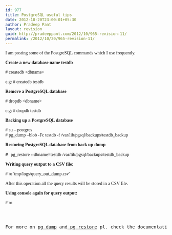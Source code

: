 ```yaml
---
id: 977
title: PostgreSQL useful tips
date: 2012-10-20T23:00:01+05:30
author: Pradeep Pant
layout: revision
guid: http://pradeeppant.com/2012/10/965-revision-11/
permalink: /2012/10/20/965-revision-11/
---
```

<span style="font-family: Verdana;">I am posting some of the PostgreSQL commands which I use frequently.</span>

**<span style="font-family: Verdana;">Create</span><span style="font-family: Verdana;"> a new database name testdb</span>**

<div>
  <pre xml:space="preserve"><span style="font-family: Verdana;"># createdb &lt;dbname&gt;</span></pre>
  
  <pre xml:space="preserve"><span style="font-family: Verdana;">e.g: </span><span style="font-family: Verdana;"># createdb testdb</span></pre>
  
  <pre xml:space="preserve"><strong><span style="font-family: Verdana;">Remove a PostgreSQL database</span></strong></pre>
  
  <pre xml:space="preserve"><span style="font-family: Verdana;"># dropdb &lt;dbname&gt;</span></pre>
  
  <pre xml:space="preserve"><span style="font-family: Verdana;">e.g: </span><span style="font-family: Verdana;"># dropdb testdb</span></pre>
  
  <pre xml:space="preserve"><strong><span style="font-family: Verdana;">Backing up a PostgreSQL database</span></strong></pre>
  
  <div>
    <span style="font-family: Verdana;"># su &#8211; postgres</span>
  </div>
  
  <div>
    <span style="font-family: Verdana;"># pg_dump &#8211;blob -Fc testdb -f /var/lib/pgsql/backups/testdb_backup</span>
  </div>
</div>

<pre xml:space="preserve"><strong><span style="font-family: Verdana;">Restoring PostgreSQL database from back up dump</span></strong></pre>

<pre xml:space="preserve"># <span style="font-family: Verdana;">pg_restore --dbname=testdb /var/lib/pgsql/backups/testdb_backup</span></pre>

<pre xml:space="preserve"><strong><span style="font-family: Verdana;">Writing query output to a CSV file:</span></strong></pre>

<pre xml:space="preserve"><span style="font-family: Verdana;"># \o 'tmp/logs/query_out_dump.csv'</span></pre>

<div>
  <pre xml:space="preserve"><span style="font-family: Verdana;">After this operation all the query results will be stored in a CSV file.</span></pre>
  
  <pre xml:space="preserve"><strong style="font-family: Verdana;">Using console again for query output:</strong></pre>
  
  <pre xml:space="preserve"><span style="font-family: Verdana;"># \o</span></pre>
  
  <pre xml:space="preserve"></pre>
  
  <p>
    &nbsp;
  </p>
  
  <pre xml:space="preserve">For more on <a href="http://www.postgresql.org/docs/8.4/static/app-pgdump.html">pg_dump</a> and<a href="http://www.postgresql.org/docs/8.4/static/app-pgrestore.html"> pg_restore</a> pl. check the documentation</pre>
</div>